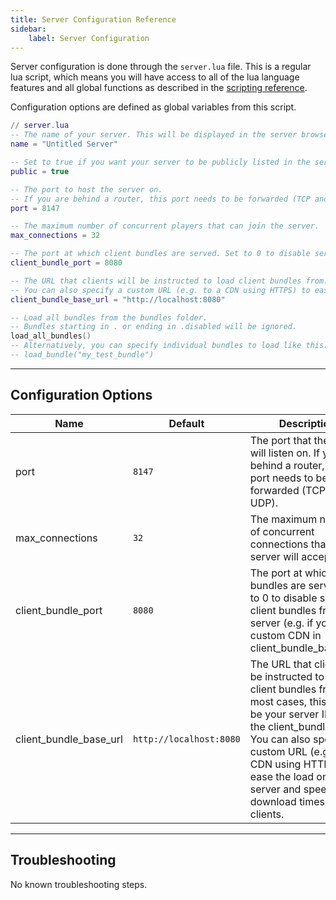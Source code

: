 ```yaml
---
title: Server Configuration Reference
sidebar:
    label: Server Configuration
---
```


Server configuration is done through the `server.lua` file. This is a regular lua script, which means you will have access to all of the lua language features and all global functions as described in the [scripting reference](../../scripting).

Configuration options are defined as global variables from this script.

```lua
// server.lua
-- The name of your server. This will be displayed in the server browser and to clients.
name = "Untitled Server"

-- Set to true if you want your server to be publicly listed in the server browser.
public = true

-- The port to host the server on.
-- If you are behind a router, this port needs to be forwarded (TCP and UDP).
port = 8147

-- The maximum number of concurrent players that can join the server.
max_connections = 32

-- The port at which client bundles are served. Set to 0 to disable serving client bundles from this server (e.g. if you use a custom CDN in client_bundle_base_url).
client_bundle_port = 8080

-- The URL that clients will be instructed to load client bundles from. In most cases, this should be your server IP with the client_bundle_port.
-- You can also specify a custom URL (e.g. to a CDN using HTTPS) to ease the load on your server and speed up download times for clients.
client_bundle_base_url = "http://localhost:8080"

-- Load all bundles from the bundles folder.
-- Bundles starting in . or ending in .disabled will be ignored.
load_all_bundles()
-- Alternatively, you can specify individual bundles to load like this:
-- load_bundle("my_test_bundle")
```

---

## Configuration Options

| Name            | Default | Description                                                                                                         |
| --------------- | ------- | ------------------------------------------------------------------------------------------------------------------- |
| port            | `8147`  | The port that the server will listen on. If you are behind a router, this port needs to be forwarded (TCP and UDP). |
| max_connections | `32`    | The maximum number of concurrent connections that the server will accept.                                           |
| client_bundle_port | `8080` | The port at which client bundles are served. Set to 0 to disable serving client bundles from this server (e.g. if you use a custom CDN in client_bundle_base_url). |
| client_bundle_base_url | `http://localhost:8080` | The URL that clients will be instructed to load client bundles from. In most cases, this should be your server IP with the client_bundle_port. You can also specify a custom URL (e.g. to a CDN using HTTPS) to ease the load on your server and speed up download times for clients. |

---

## Troubleshooting

No known troubleshooting steps.

